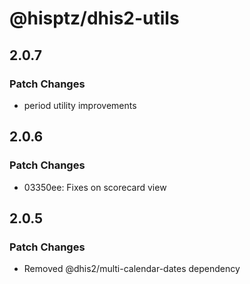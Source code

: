 # @hisptz/dhis2-utils

## 2.0.7

### Patch Changes

- period utility improvements

## 2.0.6

### Patch Changes

- 03350ee: Fixes on scorecard view

## 2.0.5

### Patch Changes

- Removed @dhis2/multi-calendar-dates dependency
